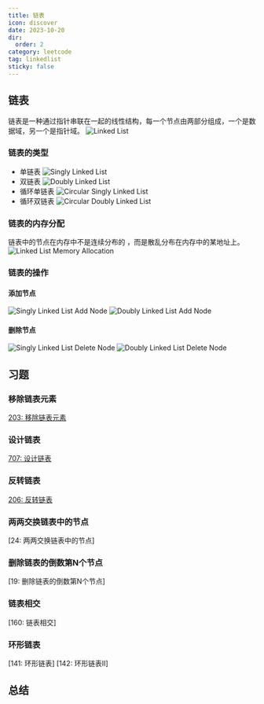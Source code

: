 ```yaml
---
title: 链表
icon: discover
date: 2023-10-20
dir:
  order: 2
category: leetcode
tag: linkedlist
sticky: false
---
```


## 链表
链表是一种通过指针串联在一起的线性结构，每一个节点由两部分组成，一个是数据域，另一个是指针域。
![Linked List](../../../../../assets/leetcode/linked_list.png)

### 链表的类型

- 单链表
![Singly Linked List](../../../../../assets/leetcode/singly_linked_list.jpg)
- 双链表
![Doubly Linked List](../../../../../assets/leetcode/doubly_linked_list.png)
- 循环单链表
![Circular Singly Linked List](../../../../../assets/leetcode/circular_singly_linked_list.webp)
- 循环双链表
![Circular Doubly Linked List](../../../../../assets/leetcode/circular_doubly_linked_list.jpg)

### 链表的内存分配
链表中的节点在内存中不是连续分布的 ，而是散乱分布在内存中的某地址上。
![Linked List Memory Allocation](../../../../../assets/leetcode/linked_list_memory_allocation.jpg)

### 链表的操作
#### 添加节点
![Singly Linked List Add Node](../../../../../assets/leetcode/singly_linked_list_add_node.png)
![Doubly Linked List Add Node](../../../../../assets/leetcode/doubly_linked_list_add_node.png)
#### 删除节点
![Singly Linked List Delete Node](../../../../../assets/leetcode/singly_linked_list_delete_node.png)
![Doubly Linked List Delete Node](../../../../../assets/leetcode/doubly_linked_list_delete_node.webp)


## 习题
### 移除链表元素
[203: 移除链表元素](203_remove_linked_list_elements.md)

### 设计链表
[707: 设计链表](707_design_linked_list.md)

### 反转链表
[206: 反转链表](206_reverse_linked_list.md)

### 两两交换链表中的节点
[24: 两两交换链表中的节点]

### 删除链表的倒数第N个节点
[19: 删除链表的倒数第N个节点]

### 链表相交
[160: 链表相交]

### 环形链表
[141: 环形链表]
[142: 环形链表II]


## 总结